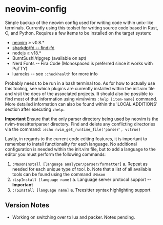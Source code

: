 # neovim-config

Simple backup of the neovim config used for writing code within unix-like terminals. Currently using this toolset for writing source code based in Rust, C, and Python. Requires a few items to be installed on the target system:

- [neovim](https://github.com/neovim/neovim/releases) $\geq$ v0.8.*
- [sharkdp/fd -- find-fd](https://github.com/sharkdp/fd)
- nodejs $\geq$ v18.*
- BurntSushi/ripgrep (available on apt)
- Nerd Fonts -- Fira Code (Monospaced is preferred since it works with PuTTY)
- luarocks -- see `:checkhealth` for more info


Probably needs to be run in a bash terminal too. As for how to actually use this tooling, see which plugins are currently installed within the init.vim file and visit the docs of the associated projects. It should also be possible to find most of that information using vim/nvims `:help [item-name]` command. More detailed information can also be found within the 'LOCAL ADDITIONS' section after executing `:help`.

**Important**
Ensure that the only parser directory being used by neovim is the nvim-treesitter/parser directory. Find and delete any conflicting directories via the command:
`:echo nvim_get_runtime_file('parser', v:true)`


Lastly, in regards to the current code editing features, it is important to remember to install functionality for each language. No additional configuration is needed within the init.vim file, but to add a language to the editor you must perform the following commands:

1. `:MasonInstall [language analyzer/parser/formatter]`
	a. Repeat as needed for each unique type of tool. 
	b. Note that a list of all available tools can be found using the command `:Mason`
2. `:LspInstall [language name]`
	a. Language server protocol support -- **Important**
3. `:TSInstall [language name]`
	a. Treesitter syntax highlighting support


## Version Notes
- Working on switching over to lua and packer. Notes pending. 

